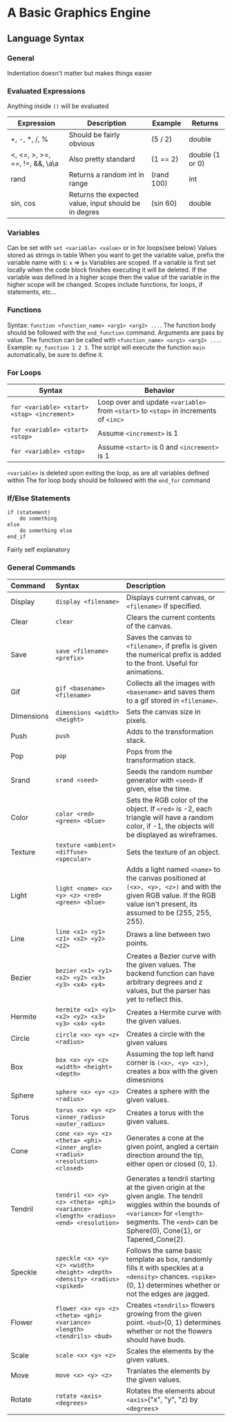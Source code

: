 # A Basic Graphics Engine

## Language Syntax

### General

Indentation doesn't matter but makes things easier

### Evaluated Expressions

Anything inside `()` will be evaluated

| Expression                     | Description                                           | Example    | Returns         |
|--------------------------------|-------------------------------------------------------|------------|-----------------|
| +, -, *, /, %                  | Should be fairly obvious                              | (5 / 2)    | double          |
| <, <=, >, >=, ==, !=, &&, \a\a | Also pretty standard                                  | (1 == 2)   | double (1 or 0) |
| rand                           | Returns a random int in range                         | (rand 100) | int             |
| sin, cos                       | Returns the expected value, input should be in degres | (sin 60)   | double          |

### Variables

Can be set with `set <variable> <value>` or in for loops(see below)
Values stored as strings in table
When you want to get the variable value, prefix the variable name with `$`: `x` => `$x`
Variables are scoped. If a variable is first set locally when the code block finishes executing it will be deleted. If the variable was defined in a higher scope then the value of the variable in the higher scope will be changed.
Scopes include functions, for loops, if statements, etc...

### Functions

Syntax: `function <function_name> <arg1> <arg2> ...`.
The function body should be followed with the `end_function` command.
Arguments are pass by value.
The function can be called with `<function_name> <arg1> <arg2> ...`. Example: `my_function 1 2 3`.
The script will execute the function `main` automatically, be sure to define it.

### For Loops

| Syntax                                      | Behavior                                                                              |
|---------------------------------------------|---------------------------------------------------------------------------------------|
| `for <variable> <start> <stop> <increment>` | Loop over and update `<variable>` from `<start>` to `<stop>` in increments of `<inc>` |
| `for <variable> <start> <stop>`             | Assume `<increment>` is 1                                                             |
| `for <variable> <stop>`                     | Assume `<start>` is 0 and `<increment>` is 1                                          |

`<variable>` is deleted upon exiting the loop, as are all variables defined within
The for loop body should be followed with the `end_for` command

### If/Else Statements
```
if (statement)
	do something
else
	do something else
end_if
```
Fairly self explanatory

### General Commands
| Command    | Syntax                                                                              | Description                                                                                                                                                                                                    |
|:-----------|:------------------------------------------------------------------------------------|:---------------------------------------------------------------------------------------------------------------------------------------------------------------------------------------------------------------|
| Display    | `display <filename>`                                                                | Displays current canvas, or `<filename>` if specified.                                                                                                                                                         |
| Clear      | `clear`                                                                             | Clears the current contents of the canvas.                                                                                                                                                                     |
| Save       | `save <filename> <prefix>`                                                          | Saves the canvas to `<filename>`, if prefix is given the numerical prefix is added to the front. Useful for animations.                                                                                        |
| Gif        | `gif <basename> <filename>`                                                         | Collects all the images with `<basename>` and saves them to a gif stored in `<filename>`.                                                                                                                      |
| Dimensions | `dimensions <width> <height>`                                                       | Sets the canvas size in pixels.                                                                                                                                                                                |
| Push       | `push`                                                                              | Adds to the transformation stack.                                                                                                                                                                              |
| Pop        | `pop`                                                                               | Pops from the transformation stack.                                                                                                                                                                            |
| Srand      | `srand <seed>`                                                                      | Seeds the random number generator with `<seed>` if given, else the time.                                                                                                                                       |
| Color      | `color <red> <green> <blue>`                                                        | Sets the RGB color of the object. If `<red>` is -2, each triangle will have a random color, if -1, the objects will be displayed as wireframes.                                                                |
| Texture    | `texture <ambient> <diffuse> <specular>`                                            | Sets the texture of an object.                                                                                                                                                                                 |
| Light      | `light <name> <x> <y> <z> <red> <green> <blue>`                                     | Adds a light named `<name>` to the canvas positioned at `(<x>, <y>, <z>)` and with the given RGB value. If the RGB value isn't present, its assumed to be (255, 255, 255).                                     |
| Line       | `line <x1> <y1> <z1> <x2> <y2> <z2>`                                                | Draws a line between two points.                                                                                                                                                                               |
| Bezier     | `bezier <x1> <y1> <x2> <y2> <x3> <y3> <x4> <y4>`                                    | Creates a Bezier curve with the given values. The backend function can have arbitrary degrees and z values, but the parser has yet to reflect this.                                                            |
| Hermite    | `hermite <x1> <y1> <x2> <y2> <x3> <y3> <x4> <y4>`                                   | Creates a Hermite curve with the given values.                                                                                                                                                                 |
| Circle     | `circle <x> <y> <z> <radius>`                                                       | Creates a circle with the given values                                                                                                                                                                         |
| Box        | `box <x> <y> <z> <width> <height> <depth>`                                          | Assuming the top left hand corner is `(<x>, <y> <z>)`, creates a box with the given dimesnions                                                                                                                 |
| Sphere     | `sphere <x> <y> <z> <radius>`                                                       | Creates a sphere with the given values.                                                                                                                                                                        |
| Torus      | `torus <x> <y> <z> <inner_radius> <outer_radius>`                                   | Creates a torus with the given values.                                                                                                                                                                         |
| Cone       | `cone <x> <y> <z> <theta> <phi> <inner_angle> <radius> <resolution> <closed>`       | Generates a cone at the given point, angled a certain direction around the tip, either open or closed (0, 1).                                                                                                  |
| Tendril    | `tendril <x> <y> <z> <theta> <phi> <variance> <length> <radius> <end> <resolution>` | Generates a tendril starting at the given origin at the given angle. The tendril wiggles within the bounds of `<variance>` for `<length>` segments. The `<end>` can be Sphere(0), Cone(1), or Tapered_Cone(2). |
| Speckle    | `speckle <x> <y> <z> <width> <height> <depth> <density> <radius> <spiked>`          | Follows the same basic template as box, randomly fills it with speckles at a `<density>` chances. `<spike>`(0, 1) determines whether or not the edges are jagged.                                              |
| Flower     | `flower <x> <y> <z> <theta> <phi> <variance> <length> <tendrils> <bud>`             | Creates `<tendrils>` flowers growing from the given point. `<bud>`(0, 1) determines whether or not the flowers should have buds.                                                                               |
| Scale      | `scale <x> <y> <z>`                                                                 | Scales the elements by the given values.                                                                                                                                                                       |
| Move       | `move <x> <y> <z>`                                                                  | Tranlates the elements by the given values.                                                                                                                                                                    |
| Rotate     | `rotate <axis> <degrees>`                                                           | Rotates the elements about `<axis>`("x", "y", "z) by `<degrees`>                                                                                                                                               |

